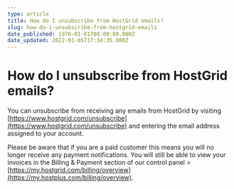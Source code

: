 ```yaml
---
type: article
title: How do I unsubscribe from HostGrid emails?
slug: how-do-i-unsubscribe-from-hostgrid-emails
date_published: 1970-01-01T00:00:00.000Z
date_updated: 2022-01-05T17:34:35.000Z
---
```


# How do I unsubscribe from HostGrid emails?

You can unsubscribe from receiving any emails from HostGrid by visiting [https://www.hostgrid.com/unsubscribe](https://www.hostgrid.com/unsubscribe) and entering the email address assigned to your account.

Please be aware that if you are a paid customer this means you will no longer receive any payment notifications. You will still be able to view your invoices in the Billing & Payment section of our control panel > [https://my.hostgrid.com/billing/overview](https://my.hostplus.com/billing/overview).
